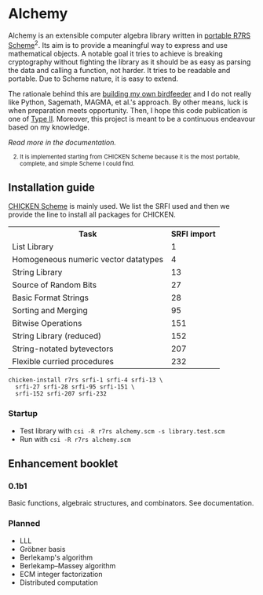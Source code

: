 # Alchemy

Alchemy is an extensible computer algebra library written in [portable R7RS Scheme](https://docs.scheme.org/guide/portable-r7rs/)<sup>2</sup>. Its aim is to provide a meaningful way to express and use mathematical objects. A notable goal it tries to achieve is breaking cryptography without fighting the library as it should be as easy as parsing the data and calling a function, not harder. It tries to be readable and portable. Due to Scheme nature, it is easy to extend.

The rationale behind this are [building my own birdfeeder](https://raw.githubusercontent.com/angea/pocorgtfo/master/contents/articles/02-02.pdf) and I do not really like Python, Sagemath, MAGMA, et al.'s approach. By other means, luck is when preparation meets opportunity. Then, I hope this code publication is one of [Type II](http://www.loper-os.org/?p=4012#selection-106.0-106.2). Moreover, this project is meant to be a continuous endeavour based on my knowledge.

_Read more in the documentation._

<p><small><ol>
    <li value="2">It is implemented starting from CHICKEN Scheme because it is the most portable, complete, and simple Scheme I could find.</li>
</ol></small></p>

## Installation guide

[CHICKEN Scheme](https://www.call-cc.org/) is mainly used. We list the SRFI used and then we provide the line to install all packages for CHICKEN.

<table>
  <tr><th>Task</th><th>SRFI import</th></tr>
  <tr><td>List Library</td><td>1</td></tr>
  <tr><td>Homogeneous numeric vector datatypes</td><td>4</td></tr>
  <tr><td>String Library</td><td>13</td></tr>
  <tr><td>Source of Random Bits</td><td>27</td></tr>
  <tr><td>Basic Format Strings</td><td>28</td></tr>
  <tr><td>Sorting and Merging</td><td>95</td></tr>
  <tr><td>Bitwise Operations</td><td>151</td></tr>
  <tr><td>String Library (reduced)</td><td>152</td></tr>
  <tr><td>String-notated bytevectors</td><td>207</td></tr>
  <tr><td>Flexible curried procedures</td><td>232</td></tr>
</table>

```
chicken-install r7rs srfi-1 srfi-4 srfi-13 \
  srfi-27 srfi-28 srfi-95 srfi-151 \
  srfi-152 srfi-207 srfi-232
```

### Startup

- Test library with `csi -R r7rs alchemy.scm -s library.test.scm`
- Run with `csi -R r7rs alchemy.scm`

## Enhancement booklet

### 0.1b1

Basic functions, algebraic structures, and combinators. See documentation.

### Planned

- LLL
- Gröbner basis
- Berlekamp's algorithm
- Berlekamp–Massey algorithm
- ECM integer factorization
- Distributed computation

